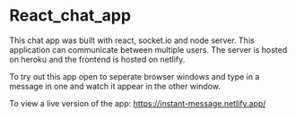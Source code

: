 # React_chat_app
This chat app was built with react, socket.io and node server. This application can communicate between multiple users. The server is hosted on heroku and the frontend is hosted on netlify. 

To try out this app open to seperate browser windows and type in a message in one and watch it appear in the other window.

To view a live version of the app: https://instant-message.netlify.app/

